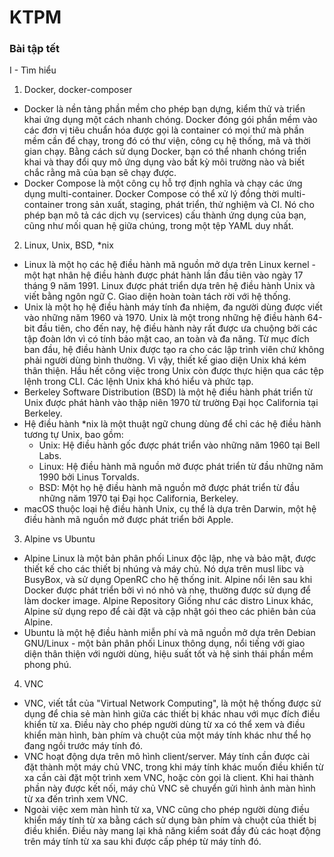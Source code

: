 # KTPM
### Bài tập tết
I - Tìm hiểu
1. Docker, docker-composer
  - Docker là nền tảng phần mềm cho phép bạn dựng, kiểm thử và triển khai ứng dụng một cách nhanh chóng. Docker đóng gói phần mềm vào các đơn vị tiêu chuẩn hóa được gọi là container có mọi thứ mà phần mềm cần để chạy, trong đó có thư viện, công cụ hệ thống, mã và thời gian chạy. Bằng cách sử dụng Docker, bạn có thể nhanh chóng triển khai và thay đổi quy mô ứng dụng vào bất kỳ môi trường nào và biết chắc rằng mã của bạn sẽ chạy được. 
  - Docker Compose là một công cụ hỗ trợ định nghĩa và chạy các ứng dụng multi-container. Docker Compose có thể xử lý đồng thời multi-container trong sản xuất, staging, phát triển, thử nghiệm và CI. Nó cho phép bạn mô tả các dịch vụ (services) cấu thành ứng dụng của bạn, cũng như mối quan hệ giữa chúng, trong một tệp YAML duy nhất.
2. Linux, Unix, BSD, *nix
  - Linux là một họ các hệ điều hành mã nguồn mở dựa trên Linux kernel - một hạt nhân hệ điều hành được phát hành lần đầu tiên vào ngày 17 tháng 9 năm 1991. Linux được phát triển dựa trên hệ điều hành Unix và viết bằng ngôn ngữ C. Giao diện hoàn toàn tách rời với hệ thống.
  - Unix là một họ hệ điều hành máy tính đa nhiệm, đa người dùng được viết vào những năm 1960 và 1970. Unix là một trong những hệ điều hành 64-bit đầu tiên, cho đến nay, hệ điều hành này rất được ưa chuộng bởi các tập đoàn lớn vì có tính bảo mật cao, an toàn và đa năng. Từ mục đích ban đầu, hệ điều hành Unix được tạo ra cho các lập trình viên chứ không phải người dùng bình thường. Vì vậy, thiết kế giao diện Unix khá kém thân thiện. Hầu hết công việc trong Unix còn được thực hiện qua các tệp lệnh trong CLI. Các lệnh Unix khá khó hiểu và phức tạp.
  - Berkeley Software Distribution (BSD) là một hệ điều hành phát triển từ Unix được phát hành vào thập niên 1970 từ trường Đại học California tại Berkeley.
  - Hệ điều hành *nix là một thuật ngữ chung dùng để chỉ các hệ điều hành tương tự Unix, bao gồm:
    - Unix: Hệ điều hành gốc được phát triển vào những năm 1960 tại Bell Labs.
    - Linux: Hệ điều hành mã nguồn mở được phát triển từ đầu những năm 1990 bởi Linus Torvalds.
    - BSD: Một họ hệ điều hành mã nguồn mở được phát triển từ đầu những năm 1970 tại Đại học         California, Berkeley.
  - macOS thuộc loại hệ điều hành Unix, cụ thể là dựa trên Darwin, một hệ điều hành mã nguồn mở được phát triển bởi Apple.
3. Alpine vs Ubuntu
  - Alpine Linux là một bản phân phối Linux độc lập, nhẹ và bảo mật, được thiết kế cho các thiết bị nhúng và máy chủ. Nó dựa trên musl libc và BusyBox, và sử dụng OpenRC cho hệ thống init. Alpine nổi lên sau khi Docker được phát triển bởi vì nó nhỏ và nhẹ, thường được sử dụng để làm docker image. Alpine Repository Giống như các distro Linux khác, Alpine sử dụng repo để cài đặt và cập nhật gói theo các phiên bản của Alpine.
  - Ubuntu là một hệ điều hành miễn phí và mã nguồn mở dựa trên Debian GNU/Linux - một bản phân phối Linux thông dụng, nổi tiếng với giao diện thân thiện với người dùng, hiệu suất tốt và hệ sinh thái phần mềm phong phú.
4. VNC
 - VNC, viết tắt của "Virtual Network Computing", là một hệ thống được sử dụng để chia sẻ màn hình giữa các thiết bị khác nhau với mục đích điều khiển từ xa. Điều này cho phép người dùng từ xa có thể xem và điều khiển màn hình, bàn phím và chuột của một máy tính khác như thể họ đang ngồi trước máy tính đó.
 - VNC hoạt động dựa trên mô hình client/server. Máy tính cần được cài đặt thành một máy chủ VNC, trong khi máy tính khác muốn điều khiển từ xa cần cài đặt một trình xem VNC, hoặc còn gọi là client. Khi hai thành phần này được kết nối, máy chủ VNC sẽ chuyển gửi hình ảnh màn hình từ xa đến trình xem VNC.
 - Ngoài việc xem màn hình từ xa, VNC cũng cho phép người dùng điều khiển máy tính từ xa bằng cách sử dụng bàn phím và chuột của thiết bị điều khiển. Điều này mang lại khả năng kiểm soát đầy đủ các hoạt động trên máy tính từ xa sau khi được cấp phép từ máy tính đó.
